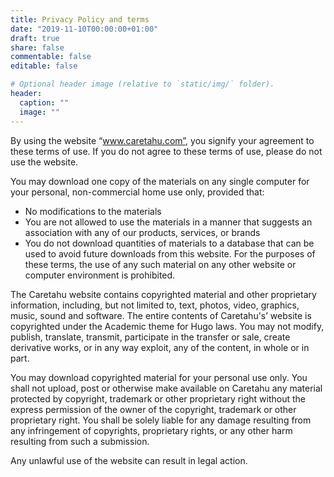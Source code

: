 ```yaml
---
title: Privacy Policy and terms
date: "2019-11-10T00:00:00+01:00"
draft: true
share: false
commentable: false
editable: false

# Optional header image (relative to `static/img/` folder).
header:
  caption: ""
  image: ""
---
```


By using the website “www.caretahu.com”, you signify your agreement to these terms of use. If you do not agree to these terms of use, please do not use the website.

You may download one copy of the materials on any single computer for your personal, non-commercial home use only, provided that:

* No modifications to the materials
* You are not allowed to use the materials in a manner that suggests an association with any of our products, services, or brands
* You do not download quantities of materials to a database that can be used to avoid future downloads from this website. For the purposes of these terms, the use of any such material on any other website or computer environment is prohibited.

The Caretahu website contains copyrighted material and other proprietary information, including, but not limited to, text, photos, video, graphics, music, sound and software.
The entire contents of Caretahu's’ website is copyrighted under the  Academic theme for Hugo laws. You may not modify, publish, translate, transmit, participate in the transfer or sale, create derivative works, or in any way exploit, any of the content, in whole or in part.

You may download copyrighted material for your personal use only.
You shall not upload, post or otherwise make available on Caretahu any material protected by copyright, trademark or other proprietary right without the express permission of the owner of the copyright, trademark or other proprietary right. You shall be solely liable for any damage resulting from any infringement of copyrights, proprietary rights, or any other harm resulting from such a submission.

Any unlawful use of the website can result in legal action.
